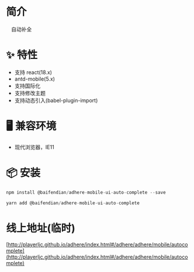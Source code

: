 # 简介
&ensp;&ensp;自动补全

# ✨ 特性
- 支持 react(18.x)
- antd-mobile(5.x)
- 支持国际化
- 支持修改主题
- 支持动态引入(babel-plugin-import)

# 🖥 兼容环境
- 现代浏览器，IE11

# 📦 安装
```javascript
npm install @baifendian/adhere-mobile-ui-auto-complete --save
``` 

```javascript
yarn add @baifendian/adhere-mobile-ui-auto-complete
```

# 线上地址(临时)
[http://playerljc.github.io/adhere/index.html#/adhere/adhere/mobile/autocomplete](http://playerljc.github.io/adhere/index.html#/adhere/adhere/mobile/autocomplete)


